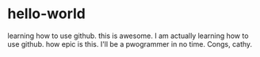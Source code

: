 # hello-world
learning how to use github.
this is awesome. I am actually learning how to use github.
how epic is this. I'll be a pwogrammer in no time.
Congs, cathy.
